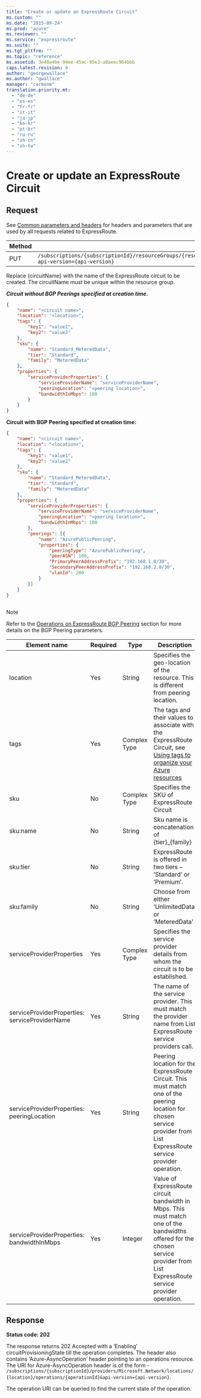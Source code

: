 ```yaml
---
title: "Create or update an ExpressRoute Circuit"
ms.custom: ""
ms.date: "2015-09-24"
ms.prod: "azure"
ms.reviewer: ""
ms.service: "expressroute"
ms.suite: ""
ms.tgt_pltfrm: ""
ms.topic: "reference"
ms.assetid: 3e48a4be-94ee-45ac-95e3-a0aeec964bbb
caps.latest.revision: 9
author: "georgewallace"
ms.author: "gwallace"
manager: "carmonm"
translation.priority.mt: 
  - "de-de"
  - "es-es"
  - "fr-fr"
  - "it-it"
  - "ja-jp"
  - "ko-kr"
  - "pt-br"
  - "ru-ru"
  - "zh-cn"
  - "zh-tw"
---
```

# Create or update an ExpressRoute Circuit
## Request  
 See [Common parameters and headers](index.md#bk_common) for headers and parameters that are used by all requests related to ExpressRoute.  
  
|Method|Request URI|  
|------------|-----------------|  
|PUT|`/subscriptions/{subscriptionId}/resourceGroups/{resourceGroupName}/providers/Microsoft.Network/expressRouteCircuits/{circuitName}?api-version={api-version}`|  
  
 Replace {circuitName} with the name of the ExpressRoute circuit to be created.  The circuitName must be unique within the resource group.  
  
 ***Circuit without BGP Peerings specified at creation time.***  
  
```json  
{
	"name": "<circuit name>",
	"location": "<location>",
	"tags": {
		"key1": "value1",
		"key2": "value2"
	},
	"sku": {
		"name": "Standard_MeteredData",
		"tier": "Standard",
		"family": "MeteredData"
	},
	"properties": {
		"serviceProviderProperties": {
			"serviceProviderName": "serviceProviderName",
			"peeringLocation": "<peering location>",
			"bandwidthInMbps": 100
		}
	}
}
```  
  
 **Circuit with BGP Peering specified at creation time:**  
  
```json 
{
	"name": "<circuit name>",
	"location": "<location>",
	"tags": {
		"key1": "value1",
		"key2": "value2"
	},
	"sku": {
		"name": "Standard_MeteredData",
		"tier": "Standard",
		"family": "MeteredData"
	},
	"properties": {
		"serviceProviderProperties": {
			"serviceProviderName": "serviceProviderName",
			"peeringLocation": "<peering location>",
			"bandwidthInMbps": 100
		},
		"peerings": [{
			"name": "AzurePublicPeering",
			"properties": {
				"peeringType": "AzurePublicPeering",
				"peerASN": 100,
				"PrimaryPeerAddressPrefix": "192.168.1.0/30",
				"SecondaryPeerAddressPrefix": "192.168.2.0/30",
				"vlanId": 200
			}
		}]
	}
}
  
```  
  
> [!NOTE]
>  Refer to the [Operations on ExpressRoute BGP Peering](operations-on-expressroute-bgp-peering.md) section for more details on the BGP Peering parameters.  
  
|Element name|Required|Type|Description|  
|------------------|--------------|----------|-----------------|  
|location|Yes|String|Specifies the geo-location of the resource. This is different from peering location.|  
|tags|Yes|Complex Type|The tags and their values to associate with the ExpressRoute Circuit, see [Using tags to organize your Azure resources](https://azure.microsoft.com/documentation/articles/resource-group-using-tags/)|  
|sku|No|Complex Type|Specifies the SKU of ExpressRoute Circuit|  
|sku:name|No|String|Sku name is concatenation of {tier}_{family}|  
|sku:tier|No|String|ExpressRoute is offered in two tiers – ‘Standard’ or ‘Premium’.|  
|sku:family|No|String|Choose from either ‘UnlimitedData’ or ‘MeteredData’|  
|serviceProviderProperties|Yes|Complex Type|Specifies the service provider details from whom the circuit is to be established.|  
|serviceProviderProperties: serviceProviderName|Yes|String|The name of the service provider. This must match the provider name from List ExpressRoute service providers call.|  
|serviceProviderProperties: peeringLocation|Yes|String|Peering location for the ExpressRoute Circuit. This must match one of the peering location for chosen service provider from List ExpressRoute service provider operation.|  
|serviceProviderProperties: bandwidthInMbps|Yes|Integer|Value of ExpressRoute circuit bandwidth in Mbps. This must match one of the bandwidths offered for the chosen service provider from List ExpressRoute service provider operation.|  
  
## Response  
 **Status code: 202**  
  
 The response returns 202 Accepted with a ‘Enabling’ circuitProvisioningState till the operation completes. The header also contains ‘Azure-AsyncOperation’ header pointing to an operations resource. The URI for Azure-AsyncOperation header is of the form -  `/subscriptions/{subscriptionId}/providers/Microsoft.Network/locations/{location}/operations/{operationId}&api-version={api-version}`.  
  
 The operation URI can be queried to find the current state of the operation.